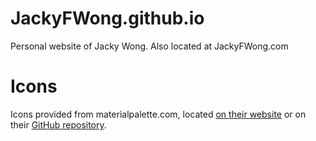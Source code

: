 # JackyFWong.github.io
Personal website of Jacky Wong.
Also located at JackyFWong.com

# Icons
Icons provided from materialpalette.com, located [on their website](https://www.materialpalette.com/icons) or on their 
[GitHub repository](https://github.com/google/material-design-icons).
